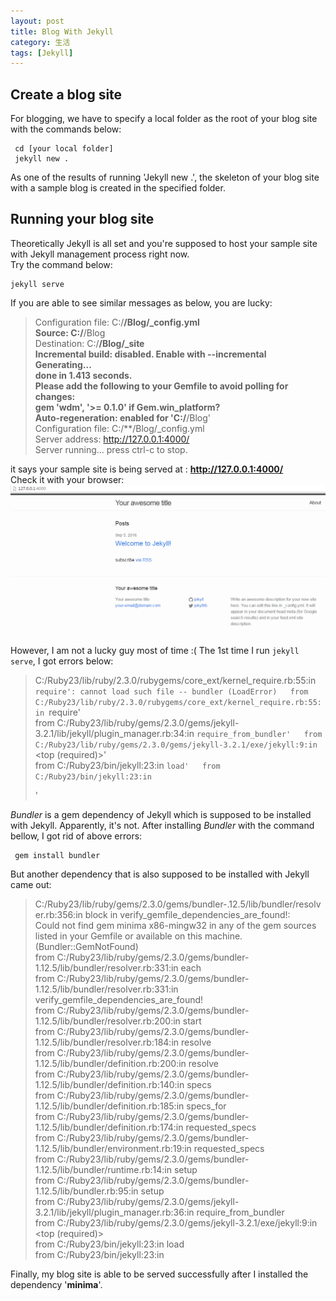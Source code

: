 ```yaml
---
layout: post
title: Blog With Jekyll
category: 生活
tags: [Jekyll]
---
```


## Create a blog site
For blogging, we have to specify a local folder as the root of your blog site with the commands below:  

~~~
 cd [your local folder]   
 jekyll new . 
~~~
  
As one of the results of running 'Jekyll new .', the skeleton of your blog site with a sample blog is created in the specified folder.

## Running your blog site
Theoretically Jekyll is all set and you're supposed to host your sample site with Jekyll management process right now.  
Try the command below:  

~~~
jekyll serve
~~~
  
If you are able to see similar messages as below, you are lucky:

> Configuration file: C:/**/Blog/_config.yml  
            Source: C:/**/Blog  
       Destination: C:/**/Blog/_site  
> Incremental build: disabled. Enable with --incremental  
      Generating...  
                    done in 1.413 seconds.  
  Please add the following to your Gemfile to avoid polling for changes:  
    gem 'wdm', '>= 0.1.0' if Gem.win_platform?  
> Auto-regeneration: enabled for 'C:/**/Blog'  
> Configuration file: C:/**/Blog/_config.yml  
    Server address: http://127.0.0.1:4000/  
  Server running... press ctrl-c to stop.  

it says your sample site is being served at : **http://127.0.0.1:4000/**  
Check it with your browser:    
![Sample Blog Site in Browser](/assets/images/2016/BrowsingSampleSite.PNG)  

However, I am not a lucky guy most of time :(
The 1st time I run `jekyll serve`, I got errors below:  

> C:/Ruby23/lib/ruby/2.3.0/rubygems/core_ext/kernel_require.rb:55:in `require': cannot load such file -- bundler (LoadError)  
        from C:/Ruby23/lib/ruby/2.3.0/rubygems/core_ext/kernel_require.rb:55:in `require'  
        from C:/Ruby23/lib/ruby/gems/2.3.0/gems/jekyll-3.2.1/lib/jekyll/plugin_manager.rb:34:in `require_from_bundler'  
        from C:/Ruby23/lib/ruby/gems/2.3.0/gems/jekyll-3.2.1/exe/jekyll:9:in `<top (required)>'  
        from C:/Ruby23/bin/jekyll:23:in `load'  
        from C:/Ruby23/bin/jekyll:23:in `<main>'  

*Bundler* is a gem dependency of Jekyll which is supposed to be installed with Jekyll. Apparently, it's not. After installing *Bundler* with the command bellow, I got rid of above errors:  

~~~
 gem install bundler  
~~~
   
But another dependency that is also supposed to be installed with Jekyll came out:  

> C:/Ruby23/lib/ruby/gems/2.3.0/gems/bundler-.12.5/lib/bundler/resolver.rb:356:in block in verify_gemfile_dependencies_are_found!:  
> Could not find gem minima x86-mingw32 in any of the gem sources listed in your Gemfile or available on this machine.(Bundler::GemNotFound)  
> from C:/Ruby23/lib/ruby/gems/2.3.0/gems/bundler-1.12.5/lib/bundler/resolver.rb:331:in each  
> from C:/Ruby23/lib/ruby/gems/2.3.0/gems/bundler-1.12.5/lib/bundler/resolver.rb:331:in verify_gemfile_dependencies_are_found!  
> from C:/Ruby23/lib/ruby/gems/2.3.0/gems/bundler-1.12.5/lib/bundler/resolver.rb:200:in start  
> from C:/Ruby23/lib/ruby/gems/2.3.0/gems/bundler-1.12.5/lib/bundler/resolver.rb:184:in resolve  
> from C:/Ruby23/lib/ruby/gems/2.3.0/gems/bundler-1.12.5/lib/bundler/definition.rb:200:in resolve  
> from C:/Ruby23/lib/ruby/gems/2.3.0/gems/bundler-1.12.5/lib/bundler/definition.rb:140:in specs  
> from C:/Ruby23/lib/ruby/gems/2.3.0/gems/bundler-1.12.5/lib/bundler/definition.rb:185:in specs_for  
> from C:/Ruby23/lib/ruby/gems/2.3.0/gems/bundler-1.12.5/lib/bundler/definition.rb:174:in requested_specs  
> from C:/Ruby23/lib/ruby/gems/2.3.0/gems/bundler-1.12.5/lib/bundler/environment.rb:19:in requested_specs  
> from C:/Ruby23/lib/ruby/gems/2.3.0/gems/bundler-1.12.5/lib/bundler/runtime.rb:14:in setup  
> from C:/Ruby23/lib/ruby/gems/2.3.0/gems/bundler-1.12.5/lib/bundler.rb:95:in setup  
> from C:/Ruby23/lib/ruby/gems/2.3.0/gems/jekyll-3.2.1/lib/jekyll/plugin_manager.rb:36:in require_from_bundler  
> from C:/Ruby23/lib/ruby/gems/2.3.0/gems/jekyll-3.2.1/exe/jekyll:9:in <top (required)>  
> from C:/Ruby23/bin/jekyll:23:in load  
> from C:/Ruby23/bin/jekyll:23:in <main>  

Finally, my blog site is able to be served successfully after I installed the dependency '**minima**'.


